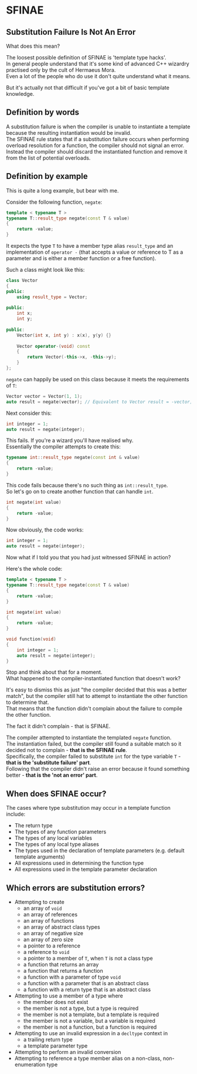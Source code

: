 # SFINAE

## Substitution Failure Is Not An Error

What does this mean?  

The loosest possible definition of SFINAE is 'template type hacks'.  
In general people understand that it's some kind of advanced C++ wizardry practised only by the cult of Hermaeus Mora.  
Even a lot of the people who do use it don't quite understand what it means.  

But it's actually not that difficult if you've got a bit of basic template knowledge.  

## Definition by words

A substitution failure is when the compiler is unable to instantiate a template because the resulting instantiation would be invalid.  
The SFINAE rule states that if a substitution failure occurs when performing overload resolution for a function, the compiler should not signal an error.  
Instead the compiler should discard the instantiated function and remove it from the list of potential overloads.  

## Definition by example

This is quite a long example, but bear with me.  

Consider the following function, `negate`:  
```cpp
template < typename T >
typename T::result_type negate(const T & value)
{
	return -value;
}
```

It expects the type `T` to have a member type alias `result_type` and an implementation of `operator -` (that accepts a value or reference to T as a parameter and is either a member function or a free function).  

Such a class might look like this:  
```cpp
class Vector
{
public:
	using result_type = Vector;
	
public:
	int x;
	int y;
	
public:
	Vector(int x, int y) : x(x), y(y) {}
	
	Vector operator-(void) const
	{
		return Vector(-this->x, -this->y);
	}
};
```

`negate` can happily be used on this class because it meets the requirements of `T`:  
```cpp
Vector vector = Vector(1, 1);
auto result = negate(vector); // Equivalent to Vector result = -vector;
```

Next consider this:
```cpp
int integer = 1;
auto result = negate(integer);
```

This fails. If you're a wizard you'll have realised why.  
Essentially the compiler attempts to create this:  
```cpp
typename int::result_type negate(const int & value)
{
	return -value;
}
```

This code fails because there's no such thing as `int::result_type`.  
So let's go on to create another function that can handle `int`.  
```cpp
int negate(int value)
{
	return -value;
}
```

Now obviously, the code works:  
```cpp
int integer = 1;
auto result = negate(integer);
```

Now what if I told you that you had just witnessed SFINAE in action?  

Here's the whole code:

```cpp
template < typename T >
typename T::result_type negate(const T & value)
{
	return -value;
}

int negate(int value)
{
	return -value;
}

void function(void)
{
	int integer = 1;
	auto result = negate(integer);
}
```

Stop and think about that for a moment.  
What happened to the compiler-instantiated function that doesn't work?  

It's easy to dismiss this as just "the compiler decided that this was a better match",
but the compiler still hat to attempt to instantiate the other function to determine that.  
That means that the function didn't complain about the failure to compile the other function.  

The fact it didn't complain - that is SFINAE.  

The compiler attempted to instantiate the templated `negate` function.  
The instantiation failed, but the compiler still found a suitable match so it decided not to complain - **that is the SFINAE rule**.  
Specifically, the compiler failed to substitute `int` for the type variable `T` - **that is the 'substitute failure' part**.  
Following that the compiler didn't raise an error because it found something better - **that is the 'not an error' part**.  

## When does SFINAE occur?  

The cases where type substitution may occur in a template function include:  

* The return type
* The types of any function parameters
* The types of any local variables
* The types of any local type aliases
* The types used in the declaration of template parameters (e.g. default template arguments)
* All expressions used in determining the function type
* All expressions used in the template parameter declaration

## Which errors are substitution errors?  

* Attempting to create
	* an array of `void`
	* an array of references
	* an array of functions
	* an array of abstract class types
	* an array of negative size
	* an array of zero size
	* a pointer to a reference
	* a reference to `void`
	* a pointer to a member of `T`, when `T` is not a class type
	* a function that returns an array
	* a function that returns a function
	* a function with a parameter of type `void`
	* a function with a parameter that is an abstract class
	* a function with a return type that is an abstract class
* Attempting to use a member of a type where
	* the member does not exist
	* the member is not a type, but a type is required
	* the member is not a template, but a template is required
	* the member is not a variable, but a variable is required
	* the member is not a function, but a function is required
* Attempting to use an invalid expression in a `decltype` context in
	* a trailing return type
	* a template parameter type
* Attempting to perform an invalid conversion
* Attempting to reference a type member alias on a non-class, non-enumeration type
